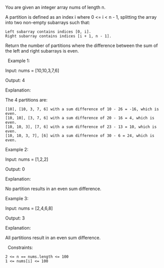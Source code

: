 You are given an integer array nums of length n.

A partition is defined as an index i where 0 <= i < n - 1, splitting the array into two non-empty subarrays such that:


	Left subarray contains indices [0, i].
	Right subarray contains indices [i + 1, n - 1].


Return the number of partitions where the difference between the sum of the left and right subarrays is even.

 
Example 1:


Input: nums = [10,10,3,7,6]

Output: 4

Explanation:

The 4 partitions are:


	[10], [10, 3, 7, 6] with a sum difference of 10 - 26 = -16, which is even.
	[10, 10], [3, 7, 6] with a sum difference of 20 - 16 = 4, which is even.
	[10, 10, 3], [7, 6] with a sum difference of 23 - 13 = 10, which is even.
	[10, 10, 3, 7], [6] with a sum difference of 30 - 6 = 24, which is even.



Example 2:


Input: nums = [1,2,2]

Output: 0

Explanation:

No partition results in an even sum difference.


Example 3:


Input: nums = [2,4,6,8]

Output: 3

Explanation:

All partitions result in an even sum difference.


 
Constraints:


	2 <= n == nums.length <= 100
	1 <= nums[i] <= 100

